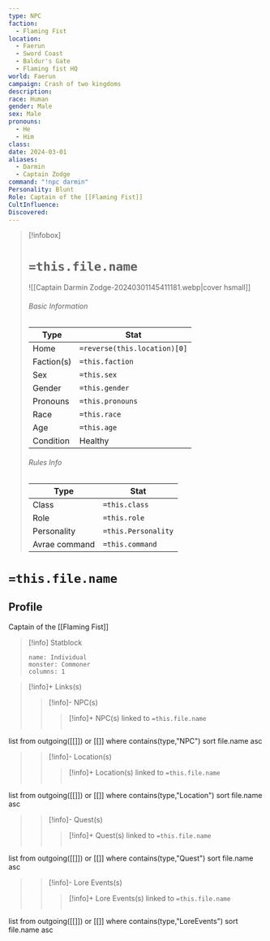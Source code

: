 ```yaml
---
type: NPC
faction:
  - Flaming Fist
location:
  - Faerun
  - Sword Coast
  - Baldur's Gate
  - Flaming fist HQ
world: Faerun
campaign: Crash of two kingdoms
description: 
race: Human
gender: Male
sex: Male
pronouns:
  - He
  - Him
class: 
date: 2024-03-01
aliases:
  - Darmin
  - Captain Zodge
command: "!npc darmin"
Personality: Blunt
Role: Captain of the [[Flaming Fist]]
CultInfluence: 
Discovered:
---
```




> [!infobox]
> # `=this.file.name`
> ![[Captain Darmin Zodge-20240301145411181.webp|cover hsmall]]
> ###### Basic Information
> Type |  Stat |
> ---|---|
> Home | `=reverse(this.location)[0]` |
> Faction(s) | `=this.faction` |
> Sex | `=this.sex` |
> Gender | `=this.gender` |
> Pronouns | `=this.pronouns` |
> Race | `=this.race` |
> Age | `=this.age` |
> Condition | Healthy |
> ###### Rules Info
> Type |  Stat |
> ---|---|
> Class | `=this.class` |
> Role | `=this.role` |
> Personality | `=this.Personality` |
> Avrae command | `=this.command` |

# `=this.file.name`
## Profile

Captain of the [[Flaming Fist]] 



> [!info] Statblock
> ```statblock
> name: Individual
> monster: Commoner
> columns: 1
> ```

>[!info]+ Links(s) 
>>[!info]- NPC(s) 
>>>[!info]+ NPC(s) linked to `=this.file.name`
>>>```dataview
list from outgoing([[]]) or [[]]
where contains(type,"NPC")
sort file.name asc
>
>>[!info]- Location(s) 
>>>[!info]+ Location(s) linked to `=this.file.name`
>>>```dataview
list from outgoing([[]]) or [[]]
where contains(type,"Location")
sort file.name asc
>
>>[!info]- Quest(s) 
>>>[!info]+ Quest(s) linked to `=this.file.name`
>>>```dataview
list from outgoing([[]]) or [[]]
where contains(type,"Quest")
sort file.name asc
>
>>[!info]- Lore Events(s) 
>>>[!info]+ Lore Events(s) linked to `=this.file.name`
>>>```dataview
list from outgoing([[]]) or [[]]
where contains(type,"LoreEvents")
sort file.name asc